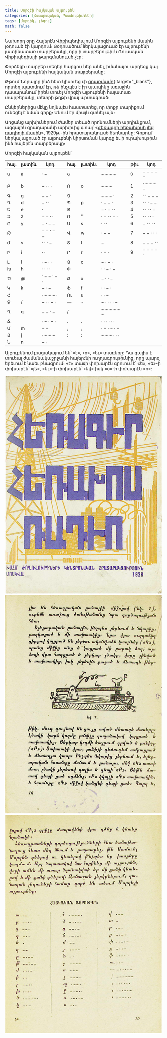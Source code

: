 ```yaml
---
title: Մորզէի հայկական այբուբեն
categories: [Հասարակական, Պատմութիւններ]
tags: [մարդիկ, լեզու]
math: false
---
```


Նախորդ օրը Հայերէն Վիքիպեդիայում Մորզէի այբուբենի մասին յօդուած էի կարդում։ Յօդուածում ներկայացուած էր այբուբենի լատինատառ տարբերակը, որը ի տարբերութիւն Ռուսական Վիքիպեդիայի թարգմանուած չէր։

Փորձեցի տարբեր տեղեր հարցումներ անել, իմանալու արդեօք կայ Մորզէի այբուբենի հայկական տարբերակը։

Թթում Նորայրը ինձ հետ կիսուեց մի [գրառմամբ](https://spyurk.am/posts/4385124){:target="\_blank"}, որտեղ պատմում էր, թե ինչպէս է իր պապիկը առաջին դասարանում իրեն տուել Մորզէի այբուբենի հայատառ տարբերակը, տետրի թղթի վրայ արտագրած։

Ընկերներիցս մէկը նոյնպէս հաստատեց, որ փոքր տարիքում ունեցել է նման գիրք։ Մնում էր միայն գտնել այն։

Առցանց արխիւներում ժամեր տեւած որոնումների արդիւնքում, ազգային գրադարանի արխիւից գտայ՝ «[Հեռագրի հեռախոսի յեվ ռադիոյի մասին](http://tert.nla.am/archive/HAY%20GIRQ/Ardy/1921-1950/heragri_radioyi_1929.pdf)», 1929թ.-ին հրատարակուած ձեռնարկը։ Գրքում ներկայացուած էր այբուբենի կիրառման կարգը եւ ի ուրախութիւն ինձ հայերէն տարբերակը։

Մորզէի հայկական այբուբեն՝

| հայ. | լատին. | կոդ         |     | հայ. | լատին. | կոդ         |     | թիւ | կոդ       |
| ---- | ------ | ----------- | --- | ---- | ------ | ----------- | --- | --- | --------- |
| Ա    | a      | · −         |     | Շ    |        | − − − −     |     | 0   | − − − − − |
| Բ    | b      | − · · ·     |     | Ո    | o      | − − −       |     | 1   | · − − − − |
| Գ    | g      | − − ·       |     | Չ    |        | − − − ·     |     | 2   | · · − − − |
| Դ    | d      | − · ·       |     | Պ    | p      | · − − ·     |     | 3   | · · · − − |
| Ե    | e      | ·           |     | Ջ    |        | − · − · ·   |     | 4   | · · · · − |
| Զ    | z      | − − · ·     |     | Ռ    | "      | · − · · − · |     | 5   | · · · · · |
| Ը    | y      | − · − −     |     | Ս    | s      | · · ·       |     | 6   | − · · · · |
| Թ    |        | − − · − −   |     | Վ    | w      | · − −       |     | 7   | − − · · · |
| Ժ    | v      | · · · −     |     | Տ    | t      | −           |     | 8   | − − − · · |
| Ի    | i      | · ·         |     | Ր    | r      | · − ·       |     | 9   | − − − − · |
| Լ    | l      | · − · ·     |     | Ց    | c      | − · − ·     |
| Խ    | h      | · · · ·     |     | Փ    |        | · · − · −   |
| Ծ    | @      | · − − · − · |     | Ք    | x      | − · · −     |
| Կ    | k      | − · −       |     | Ֆ    | f      | · · − ·     |
| Հ    |        | · − − − ·   |     | Ու   | u      | · · −       |
| Ձ    | /      | − · · − ·   |     | —    | -      | − · · · · − |
| Ղ    | q      | − − · −     |     | /    |        | − − − − − − |
| Ճ    |        | · − · − ·   |     | .    | .      | · · · · · · |
| Մ    | m      | − −         |     | ,    | ,      | · − · − · − |
| Յ    | j      | · − − −     |     | :    | :      | − − − · · · |
| Ն    | n      | − ·         |

Այբուբենում բացակայում են՝ «է», «օ», «եւ» տառերը։ Դա գալիս է տուեալ ժամանակաշրջանի հայերէնի ուղղագրութիւնից, որը պարզ երեւում է նաեւ բնագրում։ «է» տառի փոխարէն գրուում է՝ «ե», «ե»-ի փոխարէն՝ «յե», «եւ»-ի փոխարէն՝ «եվ» իսկ «օ»-ի փոխարէն «ո»։

<div class="gallery">
	<img src="/uploads/morse-code-1.png"/>
	<img src="/uploads/morse-code-2.png"/>
	<img src="/uploads/morse-code-3.png"/>
</div>

